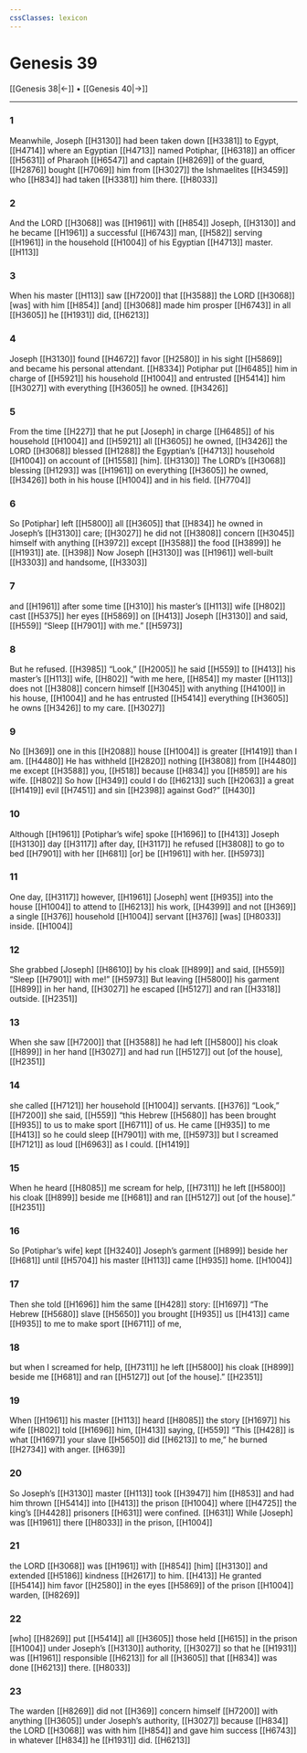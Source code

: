 ```yaml
---
cssClasses: lexicon
---
```


# Genesis 39

[[Genesis 38|←]] • [[Genesis 40|→]]

---

### 1
Meanwhile, Joseph [[H3130]] had been taken down [[H3381]] to Egypt, [[H4714]] where an Egyptian [[H4713]] named Potiphar, [[H6318]] an officer [[H5631]] of Pharaoh [[H6547]] and captain [[H8269]] of the guard, [[H2876]] bought [[H7069]] him from [[H3027]] the Ishmaelites [[H3459]] who [[H834]] had taken [[H3381]] him there. [[H8033]]

### 2
And the LORD [[H3068]] was [[H1961]] with [[H854]] Joseph, [[H3130]] and he became [[H1961]] a successful [[H6743]] man, [[H582]] serving [[H1961]] in the household [[H1004]] of his Egyptian [[H4713]] master. [[H113]]

### 3
When his master [[H113]] saw [[H7200]] that [[H3588]] the LORD [[H3068]] [was] with him [[H854]] [and] [[H3068]] made him prosper [[H6743]] in all [[H3605]] he [[H1931]] did, [[H6213]]

### 4
Joseph [[H3130]] found [[H4672]] favor [[H2580]] in his sight [[H5869]] and became his personal attendant. [[H8334]] Potiphar put [[H6485]] him in charge of [[H5921]] his household [[H1004]] and entrusted [[H5414]] him [[H3027]] with everything [[H3605]] he owned. [[H3426]]

### 5
From the time [[H227]] that he put [Joseph] in charge [[H6485]] of his household [[H1004]] and [[H5921]] all [[H3605]] he owned, [[H3426]] the LORD [[H3068]] blessed [[H1288]] the Egyptian’s [[H4713]] household [[H1004]] on account of [[H1558]] [him]. [[H3130]] The LORD’s [[H3068]] blessing [[H1293]] was [[H1961]] on everything [[H3605]] he owned, [[H3426]] both in his house [[H1004]] and in his field. [[H7704]]

### 6
So [Potiphar] left [[H5800]] all [[H3605]] that [[H834]] he owned  in Joseph’s [[H3130]] care; [[H3027]] he did not [[H3808]] concern [[H3045]] himself with anything [[H3972]] except [[H3588]] the food [[H3899]] he [[H1931]] ate. [[H398]] Now Joseph [[H3130]] was [[H1961]] well-built [[H3303]] and handsome, [[H3303]]

### 7
and [[H1961]] after some time [[H310]] his master’s [[H113]] wife [[H802]] cast [[H5375]] her eyes [[H5869]] on [[H413]] Joseph [[H3130]] and said, [[H559]] “Sleep [[H7901]] with me.” [[H5973]]

### 8
But he refused. [[H3985]] “Look,” [[H2005]] he said [[H559]] to [[H413]] his master’s [[H113]] wife, [[H802]] “with me here, [[H854]] my master [[H113]] does not [[H3808]] concern himself [[H3045]] with anything [[H4100]] in his house, [[H1004]] and he has entrusted [[H5414]] everything [[H3605]] he owns [[H3426]] to  my care. [[H3027]]

### 9
No [[H369]] one in this [[H2088]] house [[H1004]] is greater [[H1419]] than I am. [[H4480]] He has withheld [[H2820]] nothing [[H3808]] from [[H4480]] me except [[H3588]] you, [[H518]] because [[H834]] you [[H859]] are his wife. [[H802]] So how [[H349]] could I do [[H6213]] such [[H2063]] a great [[H1419]] evil [[H7451]] and sin [[H2398]] against God?” [[H430]]

### 10
Although [[H1961]] [Potiphar’s wife] spoke [[H1696]] to [[H413]] Joseph [[H3130]] day [[H3117]] after day, [[H3117]] he refused [[H3808]] to go to bed [[H7901]] with her [[H681]] [or] be [[H1961]] with her. [[H5973]]

### 11
One day, [[H3117]] however, [[H1961]] [Joseph] went [[H935]] into the house [[H1004]] to attend to [[H6213]] his work, [[H4399]] and not [[H369]] a single [[H376]] household [[H1004]] servant [[H376]] [was] [[H8033]] inside. [[H1004]]

### 12
She grabbed [Joseph] [[H8610]] by his cloak [[H899]] and said, [[H559]] “Sleep [[H7901]] with me!” [[H5973]] But leaving [[H5800]] his garment [[H899]] in her hand, [[H3027]] he escaped [[H5127]] and ran [[H3318]] outside. [[H2351]]

### 13
When she saw [[H7200]] that [[H3588]] he had left [[H5800]] his cloak [[H899]] in her hand [[H3027]] and had run [[H5127]] out [of the house], [[H2351]]

### 14
she called [[H7121]] her household [[H1004]] servants. [[H376]] “Look,” [[H7200]] she said, [[H559]] “this Hebrew [[H5680]] has been brought [[H935]] to us  to make sport [[H6711]] of us.  He came [[H935]] to me [[H413]] so he could sleep [[H7901]] with me, [[H5973]] but I screamed [[H7121]] as loud [[H6963]] as I could. [[H1419]]

### 15
When he heard [[H8085]] me scream for help, [[H7311]] he left [[H5800]] his cloak [[H899]] beside me [[H681]] and ran [[H5127]] out [of the house].” [[H2351]]

### 16
So [Potiphar’s wife] kept [[H3240]] Joseph’s garment [[H899]] beside her [[H681]] until [[H5704]] his master [[H113]] came [[H935]] home. [[H1004]]

### 17
Then she told [[H1696]] him the same [[H428]] story: [[H1697]] “The Hebrew [[H5680]] slave [[H5650]] you brought [[H935]] us [[H413]] came [[H935]] to me  to make sport [[H6711]] of me, 

### 18
but when I screamed for help, [[H7311]] he left [[H5800]] his cloak [[H899]] beside me [[H681]] and ran [[H5127]] out [of the house].” [[H2351]]

### 19
When [[H1961]] his master [[H113]] heard [[H8085]] the story [[H1697]] his wife [[H802]] told [[H1696]] him, [[H413]] saying, [[H559]] “This [[H428]] is what [[H1697]] your slave [[H5650]] did [[H6213]] to me,”  he burned [[H2734]] with anger. [[H639]]

### 20
So Joseph’s [[H3130]] master [[H113]] took [[H3947]] him [[H853]] and had him thrown [[H5414]] into [[H413]] the prison [[H1004]] where [[H4725]] the king’s [[H4428]] prisoners [[H631]] were confined. [[H631]] While [Joseph] was [[H1961]] there [[H8033]] in the prison, [[H1004]]

### 21
the LORD [[H3068]] was [[H1961]] with [[H854]] [him] [[H3130]] and extended [[H5186]] kindness [[H2617]] to him. [[H413]] He granted [[H5414]] him favor [[H2580]] in the eyes [[H5869]] of the prison [[H1004]] warden, [[H8269]]

### 22
[who] [[H8269]] put [[H5414]] all [[H3605]] those held [[H615]] in the prison [[H1004]] under Joseph’s [[H3130]] authority, [[H3027]] so that he [[H1931]] was [[H1961]] responsible [[H6213]] for all [[H3605]] that [[H834]] was done [[H6213]] there. [[H8033]]

### 23
The warden [[H8269]] did not [[H369]] concern himself [[H7200]] with anything [[H3605]] under Joseph’s authority, [[H3027]] because [[H834]] the LORD [[H3068]] was with him [[H854]] and gave him success [[H6743]] in whatever [[H834]] he [[H1931]] did. [[H6213]]

